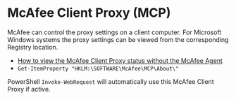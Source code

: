 # McAfee Client Proxy (MCP)

McAfee can control the proxy settings on a client computer. For Microsoft Windows systems the proxy settings can be viewed from the corresponding Registry location.

* [How to view the McAfee Client Proxy status without the McAfee Agent](https://kc.mcafee.com/corporate/index?page=content&id=KB75223)
* `Get-ItemProperty "HKLM:\SOFTWARE\McAfee\MCP\About\"`

PowerShell `Invoke-WebRequest` will automatically use this McAfee Client Proxy if active.
